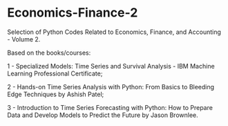 # Economics-Finance-2
Selection of Python Codes Related to Economics, Finance, and Accounting - Volume 2.

Based on the books/courses:

1 - Specialized Models: Time Series and Survival Analysis - IBM Machine Learning Professional Certificate;

2 - Hands-on Time Series Analysis with Python: From Basics to Bleeding Edge Techniques by Ashish Patel;

3 - Introduction to Time Series Forecasting with Python: How to Prepare Data and Develop Models to Predict the Future by Jason Brownlee.
